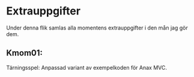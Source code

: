 ﻿Extrauppgifter
====================================
Under denna flik samlas alla momentens extrauppgifter i den mån jag gör dem.

Kmom01:
------------
Tärningsspel: Anpassad variant av exempelkoden för Anax MVC.  


